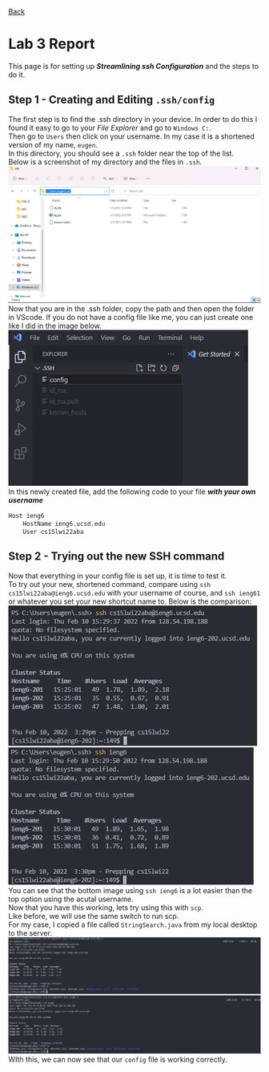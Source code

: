[Back](https://playereugene.github.io/cse15l-lab-reports/)
# Lab 3 Report
This page is for setting up ***Streamlining ssh Configuration*** and the steps to do it.

## Step 1 - Creating and Editing `.ssh/config`
The first step is to find the .ssh directory in your device. In order to do this I found it easy to go to your *File Explorer* and go to `Windows C:`.\
Then go to `Users` then click on your username. In my case it is a shortened version of my name, `eugen`.\
In this directory, you should see a `.ssh` folder near the top of the list.\
Below is a screenshot of my directory and the files in `.ssh`. ![Directory Screenshot](lab3Images/file_directory.png)
Now that you are in the .ssh folder, copy the path and then open the folder in VScode. If you do not have a config file like me, you can just create one like I did in the image below. ![Config File Creation](lab3Images/config_file.png)\
In this newly created file, add the following code to your file ***with your own username***
```
Host ieng6
    HostName ieng6.ucsd.edu
    User cs15lwi22aba
```

## Step 2 - Trying out the new SSH command
Now that everything in your config file is set up, it is time to test it.\
To try out your new, shortened command, compare using `ssh cs15lwi22aba@ieng6.ucsd.edu` with your username of course, and `ssh ieng61` or whatever you set your new shortcut name to. Below is the comparison:\
![SSH without config](lab3Images/ssh_without_config.png)\
![SSH with config](lab3Images/ssh_with_config.png)\
You can see that the bottom image using `ssh ieng6` is a lot easier than the top option using the acutal username.\
Now that you have this working, lets try using this with `scp`.\
Like before, we will use the same switch to run scp.\
For my case, I copied a file called `StringSearch.java` from my local desktop to the server.\
![SCP without config](lab3Images/scp_without_config.png)\
![SCP with config](lab3Images/scp_with_config.png)\
WIth this, we can now see that our `config` file is working correctly.